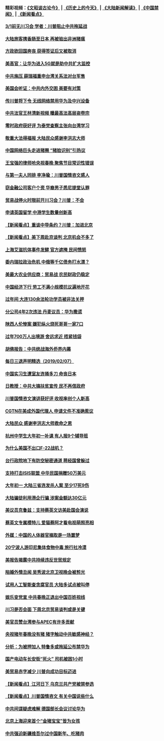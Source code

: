 #### 精彩视频：[《文昭谈古论今》](http://45.32.25.56/wenzhao) | [《历史上的今天》](http://45.32.25.56/today-in-history) | [《大陆新闻解读》](http://45.32.25.56/ntdtv-comedy) | [《中国禁闻》](http://45.32.25.56/ntdtv-news) | [《新闻看点》](http://45.32.25.56/news-insight) 

 #### [3/1前无川习会 学者：川普阻止中共拖延战](../pages/nsc413/n11032087.md?t=02080838) 


#### [大陆旅客携香肠至日本 再被验出非洲猪瘟](../pages/nsc413/n11032030.md?t=02080838) 

#### [方政欲回国奔丧 获得签证后又被取消](../pages/nsc413/n11032063.md?t=02080838) 

#### [美高官：让华为进入5G就是助中共扩大监控](../pages/nsc413/n11031398.md?t=02080838) 

#### [中共施压 薛瑞福重申台湾关系法对台军售](../pages/nsc413/n11032007.md?t=02080838) 

#### [美国会听证：中共内外交困 美要有对策](../pages/nsc413/n11031364.md?t=02080838) 

#### [传川普将下令 无线网络禁用华为及中兴设备](../pages/nsc413/n11031804.md?t=02080838) 

#### [中共法官王林清新视频 曝最高法高层盗卷宗](../pages/nsc413/n11031755.md?t=02080838) 

#### [零时政府获好评 为泰党查察主张向台湾学习](../pages/nsc413/n11031794.md?t=02080838) 

#### [敬重大法得福报 大陆民众感谢李洪志大师](../pages/nsc413/n11028216.md?t=02080838) 

#### [中国网络巨头走进猪圈 “猪脸识别”引热议](../pages/nsc413/n11031421.md?t=02080838) 

#### [王宝强的律师呛央视春晚 聚焦节目常识性错误](../pages/nsc413/n11030984.md?t=02080838) 

#### [与第一夫人同排 李净瑜：川普国情咨文感人](../pages/nsc413/n11031127.md?t=02080838) 

#### [窃金融公司客户个资 华裔男子悉尼提堂认罪](../pages/nsc413/n11029672.md?t=02080838) 

#### [贸易战停火时限前开川习会？川普：不会](../pages/nsc413/n11031036.md?t=02080838) 

#### [申请英国留学 中港学生数量创新高](../pages/nsc413/n11031065.md?t=02080838) 

#### [【新闻看点】重谈中导条约？川普：加进北京](../pages/nsc413/n11031006.md?t=02080838) 

#### [【新闻看点】美下周赴京谈判 北京机会不多了](../pages/nsc413/n11030801.md?t=02080838) 

#### [上海艾滋抗体事件发酵 官方遮掩 民间愤怒](../pages/nsc413/n11029935.md?t=02080838) 

#### [委内瑞拉政治危机 中俄等千亿债务打水漂？](../pages/nsc413/n11030947.md?t=02080838) 

#### [美最大农业供应商：贸易战 农民财政仍稳定](../pages/nsc413/n11031011.md?t=02080838) 

#### [中国经济下行 劳工不满小规模抗议遍地开花](../pages/nsc413/n11030907.md?t=02080838) 

#### [过年间 大连130余法轮功学员被非法关押](../pages/nsc413/n11030794.md?t=02080838) 

#### [分公司4年2次违法 丹麦议员：华为撒谎](../pages/nsc413/n11030843.md?t=02080838) 

#### [陕西人伦惨案 嫌犯纵火烧死哥哥一家7口](../pages/nsc413/n11030779.md?t=02080838) 

#### [过年700万人出境游 舍远求近 捂紧钱袋](../pages/nsc413/n11030789.md?t=02080838) 

#### [胡佛报告：中共统战海外侨界内幕](../pages/nsc413/n11030735.md?t=02080838) 

#### [每日三退声明精选（2019/02/07）](../pages/nsc413/n11030840.md?t=02080838) 


#### [中国实习生遭室友连捅多刀 命丧日本](../pages/nsc413/n11030738.md?t=02080838) 

#### [日教授：中共大搞扶贫宣传 民不再信政府](../pages/nsc413/n11029983.md?t=02080838) 

#### [川普国情咨文演讲获好评 收视率创个人新高](../pages/nsc413/n11029891.md?t=02080838) 

#### [CGTN在美成外国代理人 申请文件不准确惹议](../pages/nsc413/n11028976.md?t=02080838) 

#### [大陆民众 感谢李洪志大师救命之恩](../pages/nsc413/n11027809.md?t=02080838) 

#### [杭州中学生大年初一补课 有人报9个辅导班](../pages/nsc413/n11029980.md?t=02080838) 

#### [为什么美国不出口F-22战机？](../pages/nsc413/n11030207.md?t=02080838) 

#### [台行政院地下有防空秘密通道 蒋经国曾躲过](../pages/nsc413/n11029884.md?t=02080838) 

#### [支持打击ISIS联盟 中华民国捐赠50万美元](../pages/nsc413/n11030080.md?t=02080838) 

#### [大年初一 大陆三省连发杀人案 至少17死9伤](../pages/nsc413/n11029427.md?t=02080838) 

#### [大陆骗徒利用港企行骗 涉案金额达30亿元](../pages/nsc413/n11029584.md?t=02080838) 

#### [美议员克鲁兹：支持蔡英文访美赴国会演说](../pages/nsc413/n11029814.md?t=02080838) 

#### [蔡英文专属模特儿 爱猫蔡阿才看电视萌照亮相](../pages/nsc413/n11029679.md?t=02080838) 

#### [外媒：中国的人体器官摘取是一场噩梦](../pages/nsc413/n11028665.md?t=02080838) 

#### [20宁波人游印尼集体食物中毒 旅行社冷漠](../pages/nsc413/n11029511.md?t=02080838) 

#### [美报告揭露中共持续违反世贸规定](../pages/nsc413/n11029251.md?t=02080838) 

#### [陷婚外情丑闻 吴秀波北京卫视晚会被剪光](../pages/nsc413/n11029446.md?t=02080838) 

#### [试用人工智能查贪腐官员 大陆多试点被叫停](../pages/nsc413/n11029089.md?t=02080838) 

#### [娱乐变党宣 中共春晚正退出中国百姓视线](../pages/nsc413/n11029405.md?t=02080838) 

#### [川习是否会面 下周北京贸易谈判或是关键](../pages/nsc413/n11029173.md?t=02080838) 

#### [美官员赞台湾参与APEC有许多贡献](../pages/nsc413/n11029538.md?t=02080838) 

#### [央视猪年春晚没有猪 猪字触动中共敏感神经？](../pages/nsc413/n11028743.md?t=02080838) 

#### [分析：为被押加人 特鲁多或拖延公布禁华为](../pages/nsc413/n11029051.md?t=02080838) 

#### [国产电动车长安街“死火” 司机被困1小时](../pages/nsc413/n11029050.md?t=02080838) 

#### [美贸易赤字减少 川普向成功目标迈进](../pages/nsc413/n11028907.md?t=02080838) 

#### [【新闻看点】江河日下 乌克兰共产党被禁参选](../pages/nsc413/n11028799.md?t=02080838) 

#### [【新闻看点】川普国情咨文 有关中国说些什么](../pages/nsc413/n11028748.md?t=02080838) 

#### [中共间谍疑虑难解 德国部长会议讨论华为](../pages/nsc413/n11028800.md?t=02080838) 

#### [北京上海迎来首个“金猪宝宝”皆为女孩](../pages/nsc413/n11028858.md?t=02080838) 

#### [中共强迫新疆维吾尔过中国新年、吃猪肉](../pages/nsc413/n11028735.md?t=02080838) 

